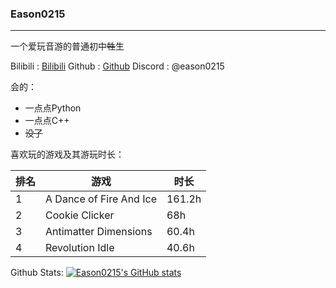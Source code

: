 ### Eason0215

------------

一个爱玩音游的普通初中~~牲~~生

Bilibili : [Bilibili](https://space.bilibili.com/389229472 "Bilibili")
Github : [Github](https://github.com/eason0215 "Github")
Discord : @eason0215


会的：
- 一点点Python
- 一点点C++
- ~~没了~~

喜欢玩的游戏及其游玩时长：

|排名|游戏|时长|
|-|-|-|
|1|A Dance of Fire And Ice|161.2h|
|2|Cookie Clicker|68h|
|3|Antimatter Dimensions|60.4h|
|4|Revolution Idle|40.6h|


Github Stats:
[![Eason0215's GitHub stats](https://github-readme-stats.vercel.app/api?username=eason0215)](https://github.com/anuraghazra/github-readme-stats)
